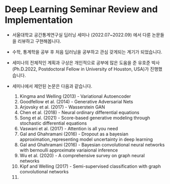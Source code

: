 # Deep Learning Seminar Review and Implementation

- 서울대학교 공간통계연구실 딥러닝 세미나 (2022.07~2022.09) 에서 다룬 논문들을 리뷰하고 구현해봅니다.
- 수학, 통계학을 공부 후 처음 딥러닝을 공부하고 관심 갖게되는 계기가 되었습니다.
- 세미나의 전체적인 계획과 구상은 개인적으로 공부에 많은 도움을 준 유호준 박사 (Ph.D.2022, Postdoctoral Fellow in University of Houston, USA)가 진행했습니다.

- 세미나에서 제안된 논문은 다음과 같습니다.
  1. Kingma and Welling (2013) - Variational Autoencoder
  2. Goodfellow et al. (2014) - Generative Adversarial Nets
  3. Arjovsky et al. (2017) - Wasserstein GAN
  4. Chen et al. (2018) - Neural ordinary differential equations
  5. Song et al. (2021) - Score-based generative modeling through stochastic differential equations
  6. Vaswani et al. (2017) - Attention is all you need
  7. Gal and Ghahramani (2016) - Dropout as a bayesian approximation_representing model uncertainty in deep learning
  8. Gal and Ghahramani (2016) - Bayesian convolutional neural networks with bernoulli approximate variaional inference
  9. Wu et al. (2020) - A comprehensive survey on graph neural networks
  10. Kipf and Welling (2017) - Semi-supervised classification with graph convolutional networks
  11. 
